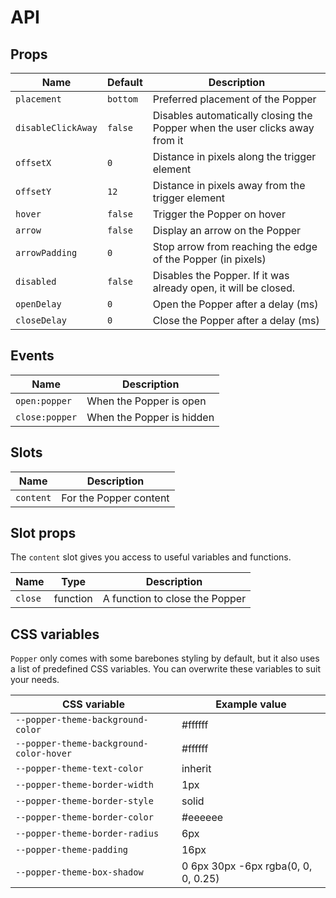 # API

## Props

| Name               | Default  | Description                                                                 |
| ------------------ | -------- | --------------------------------------------------------------------------- |
| `placement`        | `bottom` | Preferred placement of the Popper                                           |
| `disableClickAway` | `false`  | Disables automatically closing the Popper when the user clicks away from it |
| `offsetX`          | `0`      | Distance in pixels along the trigger element                                |
| `offsetY`          | `12`     | Distance in pixels away from the trigger element                            |
| `hover`            | `false`  | Trigger the Popper on hover                                                 |
| `arrow`            | `false`  | Display an arrow on the Popper                                              |
| `arrowPadding`     | `0`      | Stop arrow from reaching the edge of the Popper (in pixels)                 |
| `disabled`         | `false`  | Disables the Popper. If it was already open, it will be closed.             |
| `openDelay`        | `0`      | Open the Popper after a delay (ms)                                          |
| `closeDelay`       | `0`      | Close the Popper after a delay (ms)                                         |

## Events

| Name           | Description               |
| -------------- | ------------------------- |
| `open:popper`  | When the Popper is open   |
| `close:popper` | When the Popper is hidden |

## Slots

| Name      | Description            |
| --------- | ---------------------- |
| `content` | For the Popper content |

## Slot props

The `content` slot gives you access to useful variables and functions.

| Name    | Type     | Description                    |
| ------- | -------- | ------------------------------ |
| `close` | function | A function to close the Popper |

## CSS variables

`Popper` only comes with some barebones styling by default, but it also uses a list of predefined CSS variables. You can overwrite these variables to suit your needs.

| CSS variable                            | Example value                       |
| --------------------------------------- | ----------------------------------- |
| `--popper-theme-background-color`       | #ffffff                             |
| `--popper-theme-background-color-hover` | #ffffff                             |
| `--popper-theme-text-color`             | inherit                             |
| `--popper-theme-border-width`           | 1px                                 |
| `--popper-theme-border-style`           | solid                               |
| `--popper-theme-border-color`           | #eeeeee                             |
| `--popper-theme-border-radius`          | 6px                                 |
| `--popper-theme-padding`                | 16px                                |
| `--popper-theme-box-shadow`             | 0 6px 30px -6px rgba(0, 0, 0, 0.25) |
